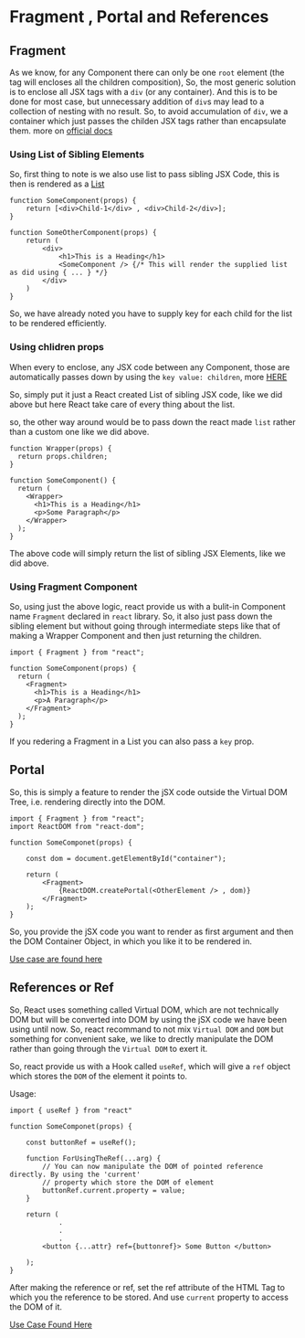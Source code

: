 # Fragment , Portal and References

## Fragment

As we know, for any Component there can only be one `root` element (the tag will encloses all the children composition),
So, the most generic solution is to enclose all JSX tags with a `div` (or any container). And this is to be done for
most case, but unnecessary addition of `div`s may lead to a collection of nesting with no result. So, to avoid accumulation
of `div`, we a container which just passes the childen JSX tags rather than encapsulate them. more on [official docs](https://reactjs.org/docs/fragments.html)

### Using List of Sibling Elements

So, first thing to note is we also use list to pass sibling JSX Code, this is then is rendered as a [List](./5_Lists.md#list)

```
function SomeComponent(props) {
    return [<div>Child-1</div> , <div>Child-2</div>];
}

function SomeOtherComponent(props) {
    return (
        <div>
            <h1>This is a Heading</h1>
            <SomeComponent /> {/* This will render the supplied list as did using { ... } */}
        </div>
    )
}
```

So, we have already noted you have to supply key for each child for the list to be rendered efficiently.

### Using chlidren props

When every to enclose, any JSX code between any Component, those are automatically passes down by using the
`key value: children`, more [HERE](./3_Props_and_Wrapper_Component.md#wrapper-components)

So, simply put it just a React created List of sibling JSX code, like we did above but here React take
care of every thing about the list.

so, the other way around would be to pass down the react made `list` rather than a custom one like we did
above.

```
function Wrapper(props) {
  return props.children;
}

function SomeComponent() {
  return (
    <Wrapper>
      <h1>This is a Heading</h1>
      <p>Some Paragraph</p>
    </Wrapper>
  );
}
```

The above code will simply return the list of sibling JSX Elements, like we did above.

### Using Fragment Component

So, using just the above logic, react provide us with a bulit-in Component name `Fragment` declared in `react` library.
So, it also just pass down the sibling element but without going through intermediate steps like that of making a
Wrapper Component and then just returning the children.

```
import { Fragment } from "react";

function SomeComponent(props) {
  return (
    <Fragment>
      <h1>This is a Heading</h1>
      <p>A Paragraph</p>
    </Fragment>
  );
}
```

If you redering a Fragment in a List you can also pass a `key` prop.

## Portal

So, this is simply a feature to render the jSX code outside the Virtual DOM Tree, i.e. rendering directly into
the DOM.

```
import { Fragment } from "react";
import ReactDOM from "react-dom";

function SomeComponet(props) {

    const dom = document.getElementById("container");

    return (
        <Fragment>
            {ReactDOM.createPortal(<OtherElement /> , dom)}
        </Fragment>
    );
}
```

So, you provide the jSX code you want to render as first argument and then the DOM Container Object, in which you like
it to be rendered in.

[Use case are found here](https://reactjs.org/docs/portals.html#usage)

## References or Ref

So, React uses something called Virtual DOM, which are not technically DOM but will be converted into DOM by using
the jSX code we have been using until now. So, react recommand to not mix `Virtual DOM` and `DOM` but something
for convenient sake, we like to drectly manipulate the DOM rather than going through the `Virtual DOM` to exert it.

So, react provide us with a Hook called `useRef`, which will give a `ref` object which stores the `DOM` of the element
it points to.

Usage:

```
import { useRef } from "react"

function SomeComponet(props) {

    const buttonRef = useRef();

    function ForUsingTheRef(...arg) {
        // You can now manipulate the DOM of pointed reference directly. By using the 'current'
        // property which store the DOM of element
        buttonRef.current.property = value;
    }

    return (
            .
            .
            .
        <button {...attr} ref={buttonref}> Some Button </button>

    );
}

```

After making the reference or ref, set the ref attribute of the HTML Tag to which you the reference to be stored. And use
`current` property to access the DOM of it.

[Use Case Found Here](https://reactjs.org/docs/refs-and-the-dom.html#when-to-use-refs)
